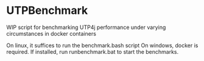 # UTPBenchmark
WIP script for benchmarking UTP4j performance under varying circumstances in docker containers

On linux, it suffices to run the benchmark.bash script
On windows, docker is required. If installed, run runbenchmark.bat to start the benchmarks.